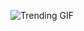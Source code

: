 
<!-- GIF_SECTION -->
![Trending GIF](https://media4.giphy.com/media/v1.Y2lkPThiYjIxNzcyMzN5Z3oxa3VjdGJnanlsNGIwbWZ4ZXZqazhjNHI0ZWd0Z3h3ZzhyZCZlcD12MV9naWZzX3NlYXJjaCZjdD1n/11ZSwQNWba4YF2/giphy.gif)
<!-- END_GIF_SECTION -->
